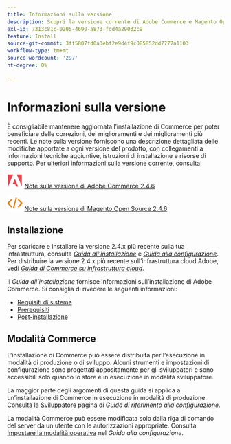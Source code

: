 ```yaml
---
title: Informazioni sulla versione
description: Scopri la versione corrente di Adobe Commerce e Magento Open Source.
exl-id: 7313c81c-0205-4690-a873-fdd4a29032c9
feature: Install
source-git-commit: 3ff5807fd0a3ebf2e9d4f9c085852dd7777a1103
workflow-type: tm+mt
source-wordcount: '297'
ht-degree: 0%

---
```


# Informazioni sulla versione

È consigliabile mantenere aggiornata l’installazione di Commerce per poter beneficiare delle correzioni, dei miglioramenti e dei miglioramenti più recenti. Le note sulla versione forniscono una descrizione dettagliata delle modifiche apportate a ogni versione del prodotto, con collegamenti a informazioni tecniche aggiuntive, istruzioni di installazione e risorse di supporto. Per ulteriori informazioni sulla versione corrente, consulta:

![Adobe Commerce](../assets/adobe-logo.svg) [Note sulla versione di Adobe Commerce 2.4.6][1]

![Magento Open Source](../assets/open-source.svg) [Note sulla versione di Magento Open Source 2.4.6][2]

## Installazione

Per scaricare e installare la versione 2.4.x più recente sulla tua infrastruttura, consulta [_Guida all’installazione_][3] e [_Guida alla configurazione_][4]. Per distribuire la versione 2.4.x più recente sull’infrastruttura cloud Adobe, vedi [_Guida di Commerce su infrastruttura cloud_](https://experienceleague.adobe.com/docs/commerce-cloud-service/user-guide/overview.html).

Il _Guida all’installazione_ fornisce informazioni sull’installazione di Adobe Commerce. Si consiglia di rivedere le seguenti informazioni:

- [Requisiti di sistema][5]
- [Prerequisiti][6]
- [Post-installazione][7]

## Modalità Commerce

L’installazione di Commerce può essere distribuita per l’esecuzione in modalità di produzione o di sviluppo. Alcuni strumenti e impostazioni di configurazione sono progettati appositamente per gli sviluppatori e sono accessibili solo quando lo store è in esecuzione in modalità sviluppatore.

La maggior parte degli argomenti di questa guida si applica a un’installazione di Commerce in esecuzione in modalità di produzione. Consulta la [Sviluppatore](../configuration-reference/advanced/developer.md) pagina di _Guida di riferimento alla configurazione_.

La modalità Commerce può essere modificata solo dalla riga di comando del server da un utente con le autorizzazioni appropriate. Consulta [Impostare la modalità operativa](https://experienceleague.adobe.com/docs/commerce-operations/configuration-guide/cli/set-mode.html) nel _Guida alla configurazione_.


[1]: https://experienceleague.adobe.com/docs/commerce-operations/release/notes/adobe-commerce/2-4-6.html
[2]: https://experienceleague.adobe.com/docs/commerce-operations/release/notes/magento-open-source/2-4-6.html
[3]: https://experienceleague.adobe.com/docs/commerce-operations/installation-guide/overview.html
[4]: https://experienceleague.adobe.com/docs/commerce-operations/configuration-guide/overview.html
[5]: https://experienceleague.adobe.com/docs/commerce-operations/installation-guide/system-requirements.html
[6]: https://experienceleague.adobe.com/docs/commerce-operations/installation-guide/prerequisites/overview.html
[7]: https://experienceleague.adobe.com/docs/commerce-operations/installation-guide/next-steps/verify.html
